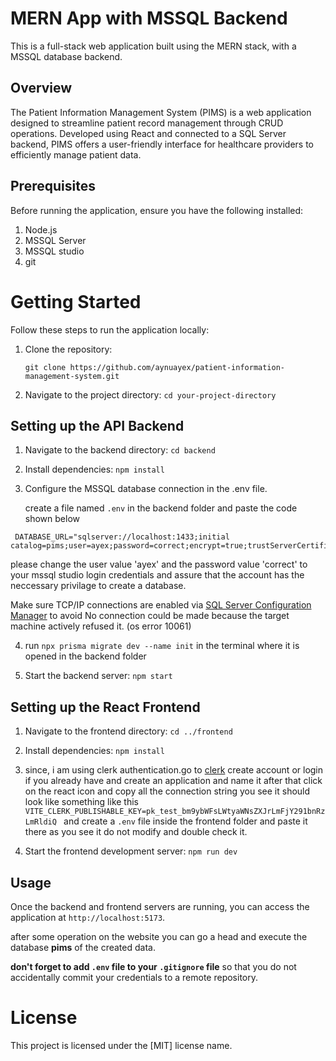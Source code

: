 # MERN App with MSSQL Backend

This is a full-stack web application built using the MERN stack, with a MSSQL database backend.

## Overview

The Patient Information Management System (PIMS) is a web application designed to streamline patient record management through CRUD operations. Developed using React and connected to a SQL Server backend, PIMS offers a user-friendly interface for healthcare providers to efficiently manage patient data.

## Prerequisites

Before running the application, ensure you have the following installed:

1. Node.js
2. MSSQL Server
3. MSSQL studio
4. git

# Getting Started

Follow these steps to run the application locally:

1. Clone the repository:

   `git clone https://github.com/aynuayex/patient-information-management-system.git
`
1. Navigate to the project directory:
   `cd your-project-directory
`

## Setting up the API Backend

1. Navigate to the backend directory:
   `cd backend`

2. Install dependencies:
   `npm install`

3. Configure the MSSQL database connection in the .env file.
   
   create a file named `.env` in the backend folder and paste the code shown below
  ```
   DATABASE_URL="sqlserver://localhost:1433;initial catalog=pims;user=ayex;password=correct;encrypt=true;trustServerCertificate=true"

  ```
  please change the user value 'ayex' and the password value 'correct' to your mssql
  studio login credentials and assure that the account has the neccessary privilage to create a database.

Make sure TCP/IP connections are enabled via [SQL Server Configuration Manager](https://learn.microsoft.com/en-us/sql/relational-databases/sql-server-configuration-manager?view=sql-server-ver16) to avoid No connection could be made because the target machine actively refused it. (os error 10061)

4. run `npx prisma migrate dev --name init` in the terminal where it is opened in the backend folder 

5. Start the backend server:
   `npm start`

## Setting up the React Frontend

1. Navigate to the frontend directory:
   `cd ../frontend`
2. Install dependencies:
   `npm install`
3. since, i am using clerk authentication.go to [clerk](https://dashboard.clerk.com/sign-in) create account or login if you already have and create an application and name it after that click on the react icon and copy all the connection string you see
it should look like something like this `VITE_CLERK_PUBLISHABLE_KEY=pk_test_bm9ybWFsLWtyaWNsZXJrLmFjY291bnRzLmRldiQ
` 
and create a `.env` file inside the frontend folder and paste it there as you see it do not modify and double check it.

1. Start the frontend development server:
   `npm run dev`

## Usage

Once the backend and frontend servers are running, you can access the application at `http://localhost:5173`.

after some operation on the website you can go a head and execute the database **pims** of the created data.

  **don't forget to add `.env` file to your `.gitignore` file** so that you do not accidentally commit your credentials to a remote repository.

# License

This project is licensed under the [MIT] license name.
